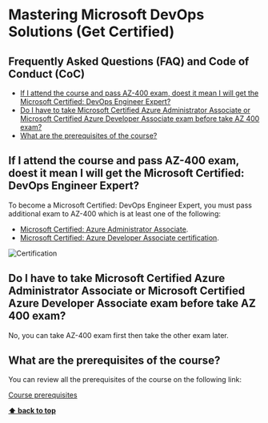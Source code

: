 # Mastering Microsoft DevOps Solutions (Get Certified)

## Frequently Asked Questions (FAQ) and  Code of Conduct (CoC)
  - [If I attend the course and pass AZ-400 exam, doest it mean I will get the Microsoft Certified: DevOps Engineer Expert?](#if-i-attend-the-course-and-pass-az-400-exam-doest-it-mean-i-will-get-the-microsoft-certified-devops-engineer-expert)
  - [Do I have to take Microsoft Certified Azure Administrator Associate or  Microsoft Certified Azure Developer Associate exam before take AZ 400 exam?](#do-i-have-to-take-microsoft-certified-azure-administrator-associate-or--microsoft-certified-azure-developer-associate-exam-before-take-az-400-exam)
  - [What are the prerequisites of the course?](#what-are-the-prerequisites-of-the-course)

## If I attend the course and pass AZ-400 exam, doest it mean I will get the Microsoft Certified: DevOps Engineer Expert?

To become a Microsoft Certified: DevOps Engineer Expert, you must pass additional exam to AZ-400 which is at least one of the following: 
- [Microsoft Certified: Azure Administrator Associate](https://learn.microsoft.com/en-us/certifications/azure-administrator/).
- [Microsoft Certified: Azure Developer Associate certification](https://learn.microsoft.com/en-us/certifications/azure-developer/).

![Certification](../images/mics/mastering-devops-certification.png)

## Do I have to take Microsoft Certified Azure Administrator Associate or  Microsoft Certified Azure Developer Associate exam before take AZ 400 exam?

No, you can take AZ-400 exam first then take the other exam later. 

## What are the prerequisites of the course?

You can review all the prerequisites of the course on the following link:

[Course prerequisites](https://github.com/MohamedRadwan-DevOps/devops-step-by-step/blob/main/source/mastering-microsoft-devops-solutions/microsoft-devops-info-prerequisite.md)


**[⬆ back to top](#mastering-microsoft-devops-solutions-get-certified)**